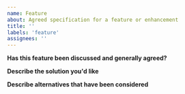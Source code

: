 ```yaml
---
name: Feature
about: Agreed specification for a feature or enhancement
title: ''
labels: 'feature'
assignees: ''
---
```


<!-- Thanks for specifying a new feature! -->

**Has this feature been discussed and generally agreed?**
<!-- Don't worry about requesting something that hasn't been discussed - we'll just move it to Discussion if we think it's unclear. But ideally, issues should have an agreed specification such that anyone could action it without much help. -->

**Describe the solution you'd like**

<!-- A clear and concise description of what you want to happen. --> 

**Describe alternatives that have been considered**
<!-- If some alternatives have been discussed, please briefly list those together with a reason(s) why they were decided against. This prevents a repeat of the previous discussions. Reference any relevant discussion threads if possible, and consider tagging the main participants. -->



